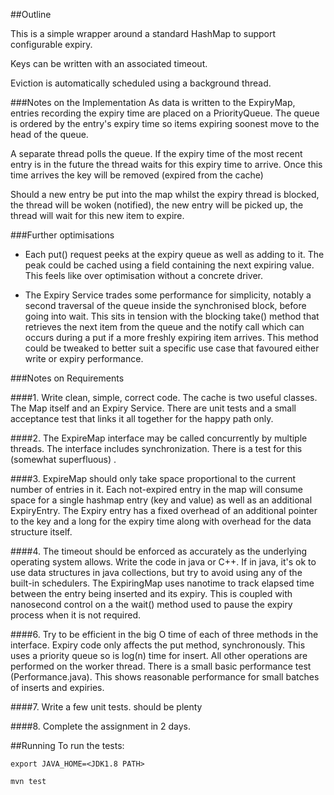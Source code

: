 ##Outline

This is a simple wrapper around a standard HashMap to support configurable expiry. 

Keys can be written with an associated timeout. 

Eviction is automatically scheduled using a background thread. 


###Notes on the Implementation
As data is written to the ExpiryMap, entries recording the expiry time are placed on a PriorityQueue. The queue is ordered 
by the entry's expiry time so items expiring soonest move to the head of the queue. 

A separate thread polls the queue. If the expiry time of the most recent entry is in the future the thread waits for this 
expiry time to arrive. Once this time arrives the key will be removed (expired from the cache)

Should a new entry be put into the map whilst the expiry thread is blocked, the thread will be woken (notified), the new 
entry will be picked up, the thread will wait for this new item to expire. 


###Further optimisations
- Each put() request peeks at the expiry queue as well as adding to it. The peak could be cached using a field containing 
the next expiring value. This feels like over optimisation without a concrete driver.  

- The Expiry Service trades some performance for simplicity, notably a second traversal of the queue inside the synchronised
block, before going into wait. This sits in tension with the blocking take() method that retrieves the next item from the 
 queue and the notify call which can occurs during a put if a more freshly expiring item arrives. This method could be 
 tweaked to better suit a specific use case that favoured either write or expiry performance. 


###Notes on Requirements

####1. Write clean, simple, correct code.
The cache is two useful classes. The Map itself and an Expiry Service. There are unit tests and a small acceptance test 
that links it all together for the happy path only. 
 
####2. The ExpireMap interface may be called concurrently by multiple threads.
The interface includes synchronization. There is a test for this  (somewhat superfluous) .

####3. ExpireMap should only take space proportional to the current number of entries in it.
Each not-expired entry in the map will consume space for a single hashmap entry (key and value) as well as an additional 
ExpiryEntry. The Expiry entry has a fixed overhead of an additional pointer to the key and a long for the expiry time
along with overhead for the data structure itself. 

####4. The timeout should be enforced as accurately as the underlying operating system allows. Write the code in java or C++. If in java, it's ok to use data structures in java collections, but try to avoid using any of the built-in schedulers.
The ExpiringMap uses nanotime to track elapsed time between the entry being inserted and its expiry. This is coupled
with nanosecond control on a the wait() method used to pause the expiry process when it is not required.  

####6. Try to be efficient in the big O time of each of three methods in the interface.
Expiry code only affects the put method, synchronously. This uses a priority queue so is log(n) time for insert. All other
operations are performed on the worker thread. There is a small basic performance test (Performance.java). This shows 
reasonable performance for small batches of inserts and expiries.  

####7. Write a few unit tests.
should be plenty

####8. Complete the assignment in 2 days.



##Running
To run the tests:
```
export JAVA_HOME=<JDK1.8 PATH>

mvn test
```
